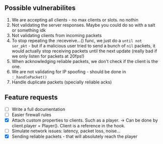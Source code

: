 ## Possible vulnerabilites
1. We are accepting all clients - no max clients or slots. no nothin
2. Not validating the server responses. Maybe you could do so with a salt or something idk
3. Not validating clients from incoming packets
4. To stop repeating the :receveive...() func, we just do a `until not ser_pkt` - but if a malicious user tried to send a bunch of `nil` packets, it would actually stop receiving packets until the next update (really bad if we only listen for packets at 20fps!)
5. When acknowledging reliable packets, we don't check if the client is the one.
6. We are not validating for IP spoofing - should be done in `:_handlePacket()`
7. Handle duplicate packets (specially reliable acks)


## Feature requests
- [ ] Write a full documentation
- [ ] Easier firewall rules
- [X] Attach custom properties to clients. Such as a player. -> Can be done by client.player = Player(). Client is a reference in the hook.
- [ ] Simulate network issues: latency, packet loss, noise...
- [X] Sending reliable packets - that will absolutely reach the player
